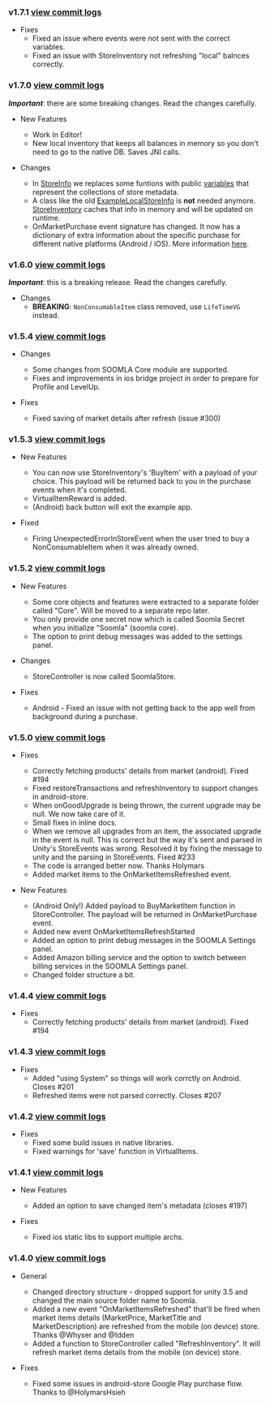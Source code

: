 ### v1.7.1 [view commit logs](https://github.com/soomla/unity3d-store/compare/v1.7.0...v1.7.1)

* Fixes
  * Fixed an issue where events were not sent with the correct variables.
  * Fixed an issue with StoreInventory not refreshing "local" balnces correctly.

### v1.7.0 [view commit logs](https://github.com/soomla/unity3d-store/compare/v1.6.0...v1.7.0)

***Important***: there are some breaking changes. Read the changes carefully.

* New Features
  * Work In Editor!
  * New local inventory that keeps all balances in memory so you don't need to go to the native DB. Saves JNI calls.

* Changes
  * In [StoreInfo](https://github.com/soomla/unity3d-store/blob/master/Soomla/Assets/Plugins/Soomla/Store/data/StoreInfo.cs) we replaces some funtions with public [variables](https://github.com/soomla/unity3d-store/blob/master/Soomla/Assets/Plugins/Soomla/Store/data/StoreInfo.cs#L512) that represent the collections of store metadata.
  * A class like the old [ExampleLocalStoreInfo](https://github.com/soomla/unity3d-store/blob/4dddde50607f83840fa1524f997c2568b90add11/Soomla/Assets/Examples/MuffinRush/ExampleLocalStoreInfo.cs) is **not** needed anymore. [StoreInventory](https://github.com/soomla/unity3d-store/commits/master/Soomla/Assets/Plugins/Soomla/Store/StoreInventory.cs) caches that info in memory and will be updated on runtime.
  * OnMarketPurchase event signature has changed. It now has a dictionary of extra information about the specific purchase for different native platforms (Android / iOS). More information [here](http://know.soom.la/docs/platforms/unity/events).

### v1.6.0 [view commit logs](https://github.com/soomla/unity3d-store/compare/v1.5.4...v1.6.0)

***Important***: this is a breaking release. Read the changes carefully.

* Changes
  * **BREAKING**: `NonConsumableItem` class removed, use `LifeTimeVG` instead.

### v1.5.4 [view commit logs](https://github.com/soomla/unity3d-store/compare/v1.5.3...v1.5.4)

* Changes
  * Some changes from SOOMLA Core module are supported.
  * Fixes and improvements in ios bridge project in order to prepare for Profile and LevelUp.

* Fixes
  * Fixed saving of market details after refresh (issue #300)


### v1.5.3 [view commit logs](https://github.com/soomla/unity3d-store/compare/v1.5.2...v1.5.3)

* New Features
  * You can now use StoreInventory's 'BuyItem' with a payload of your choice. This payload will be returned back to you in the purchase events when it's completed.
  * VirtualItemReward is added.
  * (Android) back button will exit the example app.

* Fixed
  * Firing UnexpectedErrorInStoreEvent when the user tried to buy a NonConsumableItem when it was already owned.

### v1.5.2 [view commit logs](https://github.com/soomla/unity3d-store/compare/v1.5.1...v1.5.2)

* New Features
  * Some core objects and features were extracted to a separate folder called "Core". Will be moved to a separate repo later.
  * You only provide one secret now which is called Soomla Secret when you initialize "Soomla" (soomla core).
  * The option to print debug messages was added to the settings panel.

* Changes
  * StoreController is now called SoomlaStore.

* Fixes
  * Android - Fixed an issue with not getting back to the app well from background during a purchase.

### v1.5.0 [view commit logs](https://github.com/soomla/unity3d-store/compare/v1.4.4...v1.5.0)

* Fixes
  * Correctly fetching products' details from market (android). Fixed #194
  * Fixed restoreTransactions and refreshInventory to support changes in android-store.
  * When onGoodUpgrade is being thrown, the current upgrade may be null. We now take care of it.
  * Small fixes in inline docs.
  * When we remove all upgrades from an item, the associated upgrade in the event is null. This is correct but the way it's sent and parsed in Unity's StoreEvents was wrong. Resolved it by fixing the message to unity and the parsing in StoreEvents. Fixed #233
  * The code is arranged better now. Thanks Holymars
  * Added market items to the OnMarketItemsRefreshed event.


* New Features
  * (Android Only!) Added payload to BuyMarketItem function in StoreController. The payload will be returned in OnMarketPurchase event.
  * Added new event OnMarketItemsRefreshStarted
  * Added an option to print debug messages in the SOOMLA Settings panel.
  * Added Amazon billing service and the option to switch between billing services in the SOOMLA Settings panel.
  * Changed folder structure a bit.


### v1.4.4 [view commit logs](https://github.com/soomla/unity3d-store/compare/v1.4.3...v1.4.4)

* Fixes
  * Correctly fetching products' details from market (android). Fixed #194

### v1.4.3 [view commit logs](https://github.com/soomla/unity3d-store/compare/v1.4.1...v1.4.3)

* Fixes
  * Added "using System" so things will work corrctly on Android. Closes #201
  * Refreshed items were not parsed correctly. Closes #207


### v1.4.2 [view commit logs](https://github.com/soomla/unity3d-store/compare/v1.4.1...v1.4.2)

* Fixes
  * Fixed some build issues in native libraries.
  * Fixed warnings for 'save' function in VirtualItems.

### v1.4.1 [view commit logs](https://github.com/soomla/unity3d-store/compare/v1.4.0...v1.4.1)

* New Features
  * Added an option to save changed item's metadata (closes #197)

* Fixes
  * Fixed ios static libs to support multiple archs.


### v1.4.0 [view commit logs](https://github.com/soomla/unity3d-store/compare/v1.3.0...v1.4.0)

* General
  * Changed directory structure - dropped support for unity 3.5 and changed the main source folder name to Soomla.
  * Added a new event "OnMarketItemsRefreshed" that'll be fired when market items details (MarketPrice, MarketTitle and MarketDescription) are refreshed from the mobile (on device) store. Thanks @Whyser and @Idden
  * Added a function to StoreController called "RefreshInventory". It will refresh market items details from the mobile (on device) store.

* Fixes
  * Fixed some issues in android-store Google Play purchase flow. Thanks to @HolymarsHsieh
